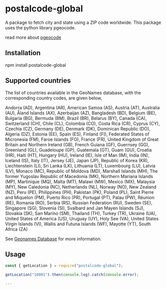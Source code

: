 # postalcode-global

A package to fetch city and state using a ZIP code worldwide. This package uses the python library pgeocode.

read more about [pgeocode](https://pypi.org/project/pgeocode/)

## Installation

npm install postalcode-global

## Supported countries
The list of countries available in the GeoNames database, with the corresponding country codes, are given below,

Andorra (AD), Argentina (AR), American Samoa (AS), Austria (AT), Australia (AU), Åland Islands (AX), Azerbaijan (AZ), Bangladesh (BD), Belgium (BE), Bulgaria (BG), Bermuda (BM), Brazil (BR), Belarus (BY), Canada (CA), Switzerland (CH), Chile (CL), Colombia (CO), Costa Rica (CR), Cyprus (CY), Czechia (CZ), Germany (DE), Denmark (DK), Dominican Republic (DO), Algeria (DZ), Estonia (EE), Spain (ES), Finland (FI), Federated States of Micronesia (FM), Faroe Islands (FO), France (FR), United Kingdom of Great Britain and Northern Ireland (GB), French Guiana (GF), Guernsey (GG), Greenland (GL), Guadeloupe (GP), Guatemala (GT), Guam (GU), Croatia (HR), Haiti (HT), Hungary (HU), Ireland (IE), Isle of Man (IM), India (IN), Iceland (IS), Italy (IT), Jersey (JE), Japan (JP), Republic of Korea (KR), Liechtenstein (LI), Sri Lanka (LK), Lithuania (LT), Luxembourg (LU), Latvia (LV), Monaco (MC), Republic of Moldova (MD), Marshall Islands (MH), The former Yugoslav Republic of Macedonia (MK), Northern Mariana Islands (MP), Martinique (MQ), Malta (MT), Malawi (MW), Mexico (MX), Malaysia (MY), New Caledonia (NC), Netherlands (NL), Norway (NO), New Zealand (NZ), Peru (PE), Philippines (PH), Pakistan (PK), Poland (PL), Saint Pierre and Miquelon (PM), Puerto Rico (PR), Portugal (PT), Palau (PW), Réunion (RE), Romania (RO), Serbia (RS), Russian Federation (RU), Sweden (SE), Singapore (SG), Slovenia (SI), Svalbard and Jan Mayen Islands (SJ), Slovakia (SK), San Marino (SM), Thailand (TH), Turkey (TR), Ukraine (UA), United States of America (US), Uruguay (UY), Holy See (VA), United States Virgin Islands (VI), Wallis and Futuna Islands (WF), Mayotte (YT), South Africa (ZA)

See [Geonames Database](https://download.geonames.org/export/zip/) for more information.

## Usage
```js
const { getLocation } = require("postalcode-global");

getLocation("10001").then(console.log).catch(console.error);

---

